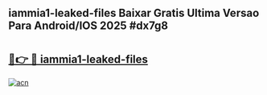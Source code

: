 ## iammia1-leaked-files Baixar Gratis Ultima Versao Para Android/IOS 2025 #dx7g8

# <h2><a href="https://ainizakaria.my?title=iammia1-leaked-files&ref=20M">🔗👉 🔴 iammia1-leaked-files</a></h2>

[![acn](https://github.com/user-attachments/assets/0f9c940e-d8b0-45ae-aac7-cd30a18b3e1c)](https://ainizakaria.my?title=iammia1-leaked-files&ref=20M)

